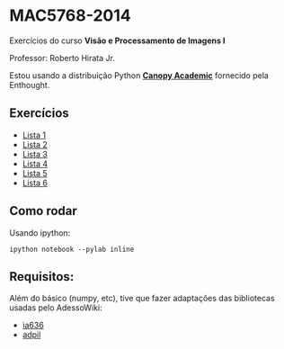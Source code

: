 # MAC5768-2014

Exercícios do curso **Visão e Processamento de Imagens I**

Professor: Roberto Hirata Jr.

Estou usando a distribuição Python [**Canopy Academic**](https://www.enthought.com/products/canopy/academic/) fornecido pela Enthought.

## Exercícios

 * [Lista 1](lista1.html)
 * [Lista 2](lista2.html)
 * [Lista 3](lista3.html)
 * [Lista 4](lista4.html)
 * [Lista 5](lista5.html)
 * [Lista 6](lista6.html)

## Como rodar

Usando ipython:

    ipython notebook --pylab inline

## Requisitos:

Além do básico (numpy, etc), tive que fazer adaptações das bibliotecas usadas pelo AdessoWiki:

 * [ia636](https://github.com/andersonfreitas/ia636)
 * [adpil](https://github.com/andersonfreitas/adpil)
